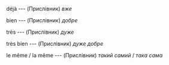   déjà --- (Прислівник)
  *вже*



  bien --- (Прислівник)
  *добре*



  très --- (Прислівник)
  *дуже*



  très bien --- (Прислівник)
  *дуже добре*



  le même / la même --- (Прислівник)
  *такий самий* / *така сама*